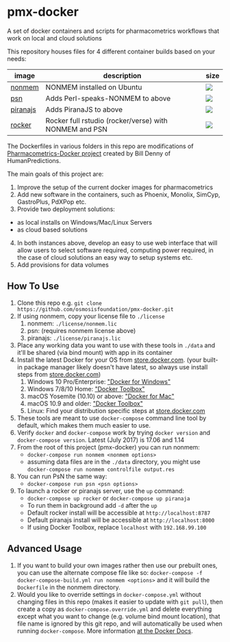 # pmx-docker
A set of docker containers and scripts for pharmacometrics workflows that work on local and cloud solutions

This repository houses files for 4 different container builds based on your needs:

image            | description                               | size
---------------- | ----------------------------------------- | ------
[nonmem](https://hub.docker.com/r/osmosisfoundation/nonmem/)  |  NONMEM installed on Ubuntu  | [![](https://images.microbadger.com/badges/image/osmosisfoundation/nonmem.svg)](https://microbadger.com/images/osmosisfoundation/nonmem)
[psn](https://hub.docker.com/r/osmosisfoundation/psn/)  | Adds Perl-speaks-NONMEM to above | [![](https://images.microbadger.com/badges/image/osmosisfoundation/psn.svg)](https://microbadger.com/images/osmosisfoundation/psn)
[piranajs](https://hub.docker.com/r/osmosisfoundation/piranajs/builds/)  |  Adds PiranaJS to above | [![](https://images.microbadger.com/badges/image/osmosisfoundation/piranajs.svg)](https://microbadger.com/images/osmosisfoundation/piranajs)
[rocker](https://hub.docker.com/r/osmosisfoundation/osmosisfoundation/)  |  Rocker full rstudio (rocker/verse) with NONMEM and PSN  | [![](https://images.microbadger.com/badges/image/osmosisfoundation/rocker.svg)](https://microbadger.com/images/osmosisfoundation/rocker)


The Dockerfiles in various folders in this repo are modifications of [Pharmacometrics-Docker project](https://github.com/billdenney/Pharmacometrics-Docker) created by Bill Denny of HumanPredictions. 

The main goals of this project are:

1. Improve the setup of the current docker images for pharmacometrics
2. Add new software in the containers, such as Phoenix, Monolix, SimCyp, GastroPlus, PdXPop etc.
3. Provide two deployment solutions:
  * as local installs on Windows/Mac/Linux Servers
  * as cloud based solutions
4. In both instances above, develop an easy to use web interface that will allow users to select software required, computing power required, in the case of cloud solutions an easy way to setup systems etc.
5. Add provisions for data volumes

## How To Use

1. Clone this repo e.g. `git clone https://github.com/osmosisfoundation/pmx-docker.git`
2. If using nonmem, copy your license file to `./license`
    1. nonmem: `./license/nonmem.lic` 
    2. psn: (requires nonmem license above) 
    3. piranajs: `./license/piranajs.lic`
3. Place any working data you want to use with these tools in `./data` and it'll be shared (via bind mount) with app in its container
4. Install the latest Docker for your OS from [store.docker.com](https://store.docker.com). (your built-in package manager likely doesn't have latest, so always use install steps from [store.docker.com](https://store.docker.com))
    1. Windows 10 Pro/Enterprise: ["Docker for Windows"](https://store.docker.com/editions/community/docker-ce-desktop-windows)
    2. Windows 7/8/10 Home: ["Docker Toolbox"](https://www.docker.com/products/docker-toolbox)
    3. macOS Yosemite (10.10) or above: ["Docker for Mac"](https://store.docker.com/editions/community/docker-ce-desktop-mac)
    4. macOS 10.9 and older: ["Docker Toolbox"](https://www.docker.com/products/docker-toolbox)
    5. Linux: Find your distribution specific steps at [store.docker.com](https://store.docker.com/search?offering=community&operating_system=linux&platform=server&q=&type=edition)
5. These tools are meant to use `docker-compose` command line tool by default, which makes them much easier to use.
6. Verify `docker` and `docker-compose` work by trying `docker version` and `docker-compose version`.  Latest (July 2017) is 17.06 and 1.14
7. From the root of this project (pmx-docker) you can run nonmem:
    - `docker-compose run nonmem <nonmem options>`
    - assuming data files are in the `./data` directory, you might use `docker-compose run nonmem controlfile output.res`
8. You can run PsN the same way:
    - `docker-compose run psn <psn options>` 
9. To launch a rocker or piranajs server, use the `up` command:
    - `docker-compose up rocker` or `docker-compose up piranaja`
    - To run them in background add `-d` after the `up`
    - Default rocker install will be accessible at `http://localhost:8787`
    - Default piranajs install will be accessible at `http://localhost:8000`
    - If using Docker Toolbox, replace `localhost` with `192.168.99.100`

## Advanced Usage

1. If you want to build your own images rather then use our prebuilt ones, you can use the alternate compose file like so: `docker-compose -f docker-compose-build.yml run nonmem <options>` and it will build the `Dockerfile` in the nonmem directory.
2. Would you like to override settings in `docker-compose.yml` without changing files in this repo (makes it easier to update with `git pull`), then create a copy as `docker-compose.override.yml` and delete everything except what you want to change (e.g. volume bind mount location), that file name is ignored by this git repo, and will automatically be used when running `docker-compose`. More information [at the Docker Docs](https://docs.docker.com/compose/extends/#multiple-compose-files).